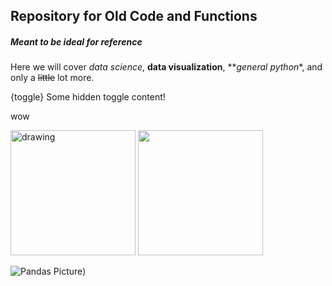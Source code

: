 ## Repository for Old Code and Functions   

##### Meant to be ideal for reference   

Here we will cover *data science*, **data visualization**, **_general python_*, and only a ~~little~~ lot more.   






{toggle}
Some hidden toggle content!

wow

<img src="drawing.jpg" alt="drawing" width="200"/>
<img src="https://ih1.redbubble.net/image.5180697688.0966/st,small,507x507-pad,600x600,f8f8f8.u1.jpg" width="200" height="200" />

![Pandas Picture](https://ih1.redbubble.net/image.5180697688.0966/st,small,507x507-pad,600x600,f8f8f8.u1.jpg))

